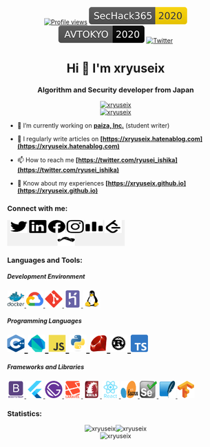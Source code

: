 <div align="center">
  <a href="https://github.com/xryuseix" target="blank"><img src="https://komarev.com/ghpvc/?username=xryuseix&label=Profile%20views&color=0e75b6&style=flat" alt="Profile views" /></a>
  <a href="https://sechack365.nict.go.jp/" target="blank"><img src="Badges/SecHack365-2020-ffd700.svg" alt="SecHack365" /></a>
  <a href="https://www.avtokyo.org/2020/" target="blank"><img src="Badges/AVTOKYO-2020-black.svg" alt="AVTOKYO" /></a>
  <a href="https://twitter.com/ryusei_ishika" target="blank"><img src="https://img.shields.io/twitter/follow/ryusei_ishika?label=%40ryusei_ishika" alt="Twitter" /></a>
</div>

<h1 align="center">Hi 👋 I'm xryuseix</h1>
<h3 align="center">Algorithm and Security developer from Japan</h3>

<div align="center">
  <a href="https://github.com/ryo-ma/github-profile-trophy">
    <img src="https://github-profile-trophy.vercel.app/?username=xryuseix&theme=onedark&rank=SECRET&column=2" alt="xryuseix" />
  </a>
  <br />
  <a href="https://github.com/ryo-ma/github-profile-trophy">
    <img src="https://github-profile-trophy.vercel.app/?username=xryuseix&theme=onedark&rank=SSS,SS,S,AAA,AA,A&column=5" alt="xryuseix" />
  </a>
</div>

- 🌱 I’m currently working on **[paiza, Inc.](https://paiza.jp/)** (student writer)

- 📢 I regularly write articles on **[https://xryuseix.hatenablog.com](https://xryuseix.hatenablog.com)**

- 📫 How to reach me **[https://twitter.com/ryusei_ishika](https://twitter.com/ryusei_ishika)**

- 📄 Know about my experiences **[https://xryuseix.github.io](https://xryuseix.github.io)**

<h3 align="left">Connect with me:</h3>
<div align="left" style="background-color:#f1f1f1; width:19.5em; text-align:center" >
  <a href="https://twitter.com/ryusei_ishika" target="blank"><img align="center" src="connect_with_me/twitter.svg" alt="ryusei_ishika" height="30" width="40" /></a>
  <a href="https://www.slideshare.net/ishikawaryusei" target="blank"><img align="center" src="connect_with_me/linkdin.svg" alt="https://www.slideshare.net/ishikawaryusei" height="30" width="40" /></a>
  <a href="https://www.facebook.com/profile.php?id=100010586593125" target="blank"><img align="center" src="connect_with_me/facebook.svg" alt="https://www.facebook.com/profile.php?id=100010586593125" height="30" width="40" /></a>
  <a href="https://www.instagram.com/ryusei_ishika/" target="blank"><img align="center" src="connect_with_me/instagram.svg" alt="https://www.instagram.com/ryusei_ishika/" height="30" width="40" /></a>
  <a href="https://codeforces.com/profile/xryuseix" target="blank"><img align="center" src="connect_with_me/codeforces.svg" alt="xryuseix" height="30" width="40" /></a>
  <a href="https://www.leetcode.com/xryuseix" target="blank"><img align="center" src="connect_with_me/leetcode.svg" alt="xryuseix" height="30" width="40" /></a>
  <a href="https://www.topcoder.com/members/xryuseix" target="blank"><img align="center" src="connect_with_me/topcoder.svg" alt="xryuseix" height="30" width="40" /></a>
</div>

<h3 align="left">Languages and Tools:</h3>
<h5 align="left">Development Environment</h5>
<div align="left">
  <a href="https://www.docker.com/" target="_blank"> <img src="languages_and_tools/docker.svg" alt="docker" width="40" height="40"/> </a>
  <a href="https://cloud.google.com" target="_blank"> <img src="languages_and_tools/gcp.svg" alt="gcp" width="40" height="40"/> </a>
  <a href="https://git-scm.com/" target="_blank"> <img src="languages_and_tools/git.svg" alt="git" width="40" height="40"/> </a>
  <a href="https://heroku.com" target="_blank"> <img src="languages_and_tools/heroku.svg" alt="heroku" width="40" height="40"/> </a>
  <a href="https://www.linux.org/" target="_blank"> <img src="languages_and_tools/linux.svg" alt="linux" width="40" height="40"/> </a>
</div>
<h5 align="left">Programming Languages</h5>
<div align="left" style="font-size:2em">
  <a href="https://www.w3schools.com/cpp/" target="_blank"> <img src="languages_and_tools/cplusplus.png" alt="cplusplus" width="40" height="40"/> </a>
  <a href="https://dart.dev" target="_blank"> <img src="languages_and_tools/dart.svg" alt="dart" width="40" height="40"/> </a>
  <a href="https://developer.mozilla.org/en-US/docs/Web/JavaScript" target="_blank"> <img src="languages_and_tools/javascript.svg" alt="javascript" width="40" height="40"/> </a>
  <a href="https://www.python.org" target="_blank"> <img src="languages_and_tools/python.svg" alt="python" width="40" height="40"/> </a>
  <a href="https://www.ruby-lang.org/en/" target="_blank"> <img src="languages_and_tools/ruby.svg" alt="ruby" width="40" height="40"/> </a>
  <a href="https://www.rust-lang.org" target="_blank"> <img src="languages_and_tools/rust.svg" alt="rust" width="40" height="40"/> </a>
  <a href="https://www.typescriptlang.org/" target="_blank"> <img src="languages_and_tools/typescript.png" alt="typescript" width="40" height="40"/> </a>
</div>
<h5 align="left">Frameworks and Libraries</h5>
<div align="left">
  <a href="https://getbootstrap.com" target="_blank"> <img src="languages_and_tools/bootstrap.svg" alt="bootstrap" width="40" height="40"/> </a>
  <a href="https://flutter.dev" target="_blank"> <img src="languages_and_tools/flutter.svg" alt="flutter" width="40" height="40"/> </a>
  <a href="https://www.gatsbyjs.com/" target="_blank"> <img src="languages_and_tools/gatsbyjs.svg" alt="gatsby" width="40" height="40"/> </a>
  <a href="https://laravel.com/" target="_blank"> <img src="languages_and_tools/laravel.svg" alt="laravel" width="40" height="40"/> </a>
  <a href="https://rubyonrails.org" target="_blank"> <img src="languages_and_tools/rails.svg" alt="rails" width="40" height="40"/> </a>
  <a href="https://reactjs.org/" target="_blank"> <img src="languages_and_tools/react.svg" alt="react" width="40" height="40"/> </a>
  <a href="https://scikit-learn.org/" target="_blank"> <img src="languages_and_tools/sklearn.svg" alt="scikit_learn" width="40" height="40"/> </a>
  <a href="https://www.selenium.dev" target="_blank"> <img src="languages_and_tools/selenium.svg" alt="selenium" width="40" height="40"/> </a>
  <a href="https://www.sqlite.org/" target="_blank"> <img src="languages_and_tools/sqlite.svg" alt="sqlite" width="40" height="40"/> </a>
  <a href="https://www.tensorflow.org" target="_blank"> <img src="languages_and_tools/tensorflow.svg" alt="tensorflow" width="40" height="40"/> </a>
</div>

<h3 align="left">Statistics:</h3>
<div align="center">
  <img width="42%" src="https://github-readme-stats.vercel.app/api/top-langs?username=xryuseix&layout=compact&langs_count=10&exclude_repo=SA-Plag,AtCoder_Backup,SecHack365-Dataset,&hide=html,Makefile,css,Tex,CMake,SCSS,C&theme=tokyonight" alt="xryuseix" /><img width="58%" src="https://github-readme-stats.vercel.app/api?username=xryuseix&show_icons=true&locale=en&theme=tokyonight" alt="xryuseix" />
</div>

<div align="center">
  <img src="https://github-readme-streak-stats.herokuapp.com/?user=xryuseix&theme=highcontrast" alt="xryuseix" />
</div>
